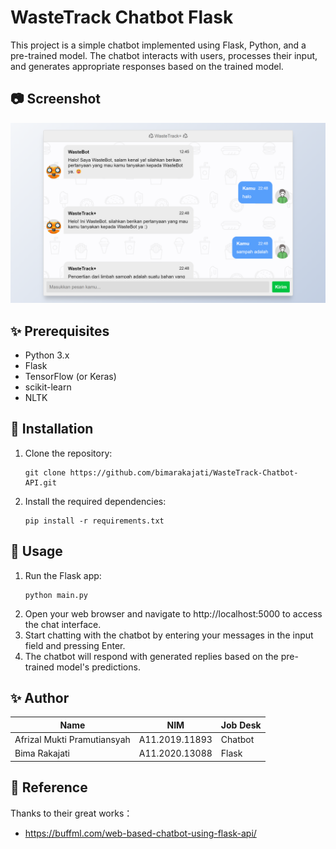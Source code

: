 # WasteTrack Chatbot Flask

This project is a simple chatbot implemented using Flask, Python, and a pre-trained model. The chatbot interacts with users, processes their input, and generates appropriate responses based on the trained model.

## 📷 Screenshot
![Web Interface](static/ss/chatbot_home.png)

## ✨ Prerequisites

- Python 3.x
- Flask
- TensorFlow (or Keras)
- scikit-learn
- NLTK

## 🤖 Installation

1. Clone the repository:
   ```shell
   git clone https://github.com/bimarakajati/WasteTrack-Chatbot-API.git
   ```

2. Install the required dependencies:
    ```shell
    pip install -r requirements.txt
    ```

## 💁‍ Usage

1. Run the Flask app:
   ```shell
   python main.py
   ```
2. Open your web browser and navigate to http://localhost:5000 to access the chat interface.
3. Start chatting with the chatbot by entering your messages in the input field and pressing Enter.
4. The chatbot will respond with generated replies based on the pre-trained model's predictions.

## ✨ Author

|             Name            |      NIM       |       Job Desk       |
| --------------------------- | -------------- |----------------------|
| Afrizal Mukti Pramutiansyah | A11.2019.11893 | Chatbot              |
| Bima Rakajati               | A11.2020.13088 | Flask                |

## 📙 Reference

Thanks to their great works：
- https://buffml.com/web-based-chatbot-using-flask-api/